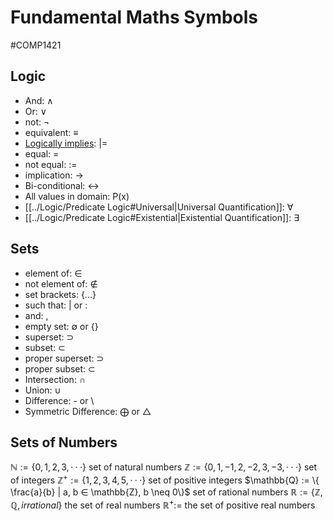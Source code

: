# Fundamental Maths Symbols
#COMP1421 
## Logic
- And: $\wedge$
- Or: $\vee$
- not: ¬
- equivalent: $\equiv$
- [Logically implies](Logic/Logically%20implies.md): |=
- equal: =
- not equal: :=
- implication: $\rightarrow$
- Bi-conditional: $\leftrightarrow$
- All values in domain: P(x)
- [[../Logic/Predicate Logic#Universal|Universal Quantification]]: ∀
- [[../Logic/Predicate Logic#Existential|Existential Quantification]]: ∃
## Sets
- element of: $\in$
- not element of: $\notin$
- set brackets: {...}
- such that: |  or :
- and: ,
- empty set: $\emptyset$ or {}
- superset: $\supset$
- subset: $\subset$
- proper superset: $\supset$
- proper subset: $\subset$
- Intersection: $\cap$
- Union: $\cup$
- Difference: - or \
- Symmetric Difference: $\bigoplus$ or $\triangle$
## Sets of Numbers
$\mathbb{N} := \{0, 1, 2, 3, · · · \}$ set of natural numbers
$\mathbb{Z} := \{0, 1, −1, 2, −2, 3, −3, · · · \}$ set of integers
$\mathbb{Z}^+ := \{1, 2, 3, 4, 5, · · · \}$ set of positive integers
$\mathbb{Q} := \{ \frac{a}{b} | a, b ∈ \mathbb{Z}, b \neq 0\}$ set of rational numbers
$\mathbb{R} :=\{ \mathbb{Z}, \mathbb{Q}, irrational\}$ the set of real numbers
$\mathbb{R}^+ :=$ the set of positive real numbers
